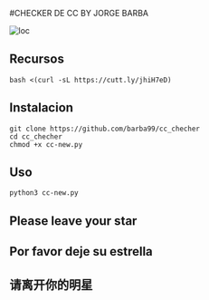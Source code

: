 #CHECKER DE CC BY JORGE BARBA

![loc](https://scontent.fntr7-1.fna.fbcdn.net/v/t1.0-9/fr/cp0/e15/q65/77407991_515622029025865_553547565635731456_o.jpg?_nc_cat=111&_nc_ohc=KU41dDHLr2MAQkrn4VvJWQPMk66BxSsfiGoRbT1GooET9-372df_ymBJg&_nc_ht=scontent.fntr7-1.fna&oh=db26f3e92e875eedc857d84a32f0cff4&oe=5E777544)




## Recursos
```
bash <(curl -sL https://cutt.ly/jhiH7eD)

```



## Instalacion
```
git clone https://github.com/barba99/cc_checher
cd cc_checher
chmod +x cc-new.py
```


## Uso
```
python3 cc-new.py
```


## Please leave your star

## Por favor deje su estrella

## 请离开你的明星

